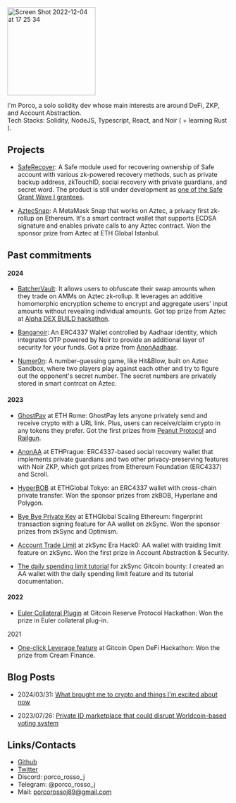 <img width="200" alt="Screen Shot 2022-12-04 at 17 25 34" src="https://user-images.githubusercontent.com/88586592/233834908-dea251cc-72a9-4cb4-a984-3eb03d160629.png">

I'm Porco, a solo solidity dev whose main interests are around DeFi, ZKP, and Account Abstraction.  
Tech Stacks: Solidity, NodeJS, Typescript, React, and Noir ( + learning Rust ).

## Projects

- [SafeRecover](https://github.com/porco-rosso-j/safe-recovery-noir): A Safe module used for recovering ownership of Safe account with various zk-powered recovery methods, such as private backup address, zkTouchID, social recovery with private guardians, and secret word. The product is still under development as [one of the Safe Grant Wave I grantees](https://safe.mirror.xyz/dM9OXAQe_700TbCMqyi7K2facdaLYvfCh3Th1jCb7hg).

- [AztecSnap](https://github.com/porco-rosso-j/aztec-snap): A MetaMask Snap that works on Aztec, a privacy first zk-rollup on Ethereum. It's a smart contract wallet that supports ECDSA signature and enables private calls to any Aztec contract. Won the sponsor prize from Aztec at ETH Global Istanbul.

## Past commitments

#### 2024

- [BatcherVault](https://github.com/porco-rosso-j/aztec-dex-build): It allows users to obfuscate their swap amounts when they trade on AMMs on Aztec zk-rollup. It leverages an additive homomorphic encryption scheme to encrypt and aggregate users' input amounts without revealing individual amounts. Got top prize from Aztec at [Alpha DEX BUILD hackathon](https://collective.flashbots.net/t/privacy-focussed-dexs-and-building-it-on-aztec/3225). 

- [Banganoir](https://ethglobal.com/showcase/banganoir-sozqd): An ERC4337 Wallet controlled by Aadhaar identity, which integrates OTP powered by Noir to provide an additional layer of security for your funds. Got a prize from [AnonAadhaar](https://pse.dev/en/projects/anon-aadhaar).

- [Numer0n](https://github.com/porco-rosso-j/aztec-numer0n): A number-guessing game, like Hit&Blow, built on Aztec Sandbox, where two players play against each other and try to figure out the opponent's secret number. The secret numbers are privately stored in smart contrcat on Aztec.

#### 2023

- [GhostPay](https://github.com/porco-rosso-j/eth-rome-2023) at ETH Rome: GhostPay lets anyone privately send and receive crypto with a URL link. Plus, users can receive/claim crypto in any tokens they prefer. Got the first prizes from [Peanut Protocol](https://peanut.to/) and [Railgun](https://www.railgun.org/).

- [AnonAA](https://github.com/porco-rosso-j/zk-ecdsAA) at ETHPrague: ERC4337-based social recovery wallet that implements private guardians and two other privacy-preserving features with Noir ZKP, which got prizes from Ethereum Foundation (ERC4337) and Scroll.

- [HyperBOB](https://ethglobal.com/showcase/hyperbob-fz6rz) at ETHGlobal Tokyo: an ERC4337 wallet with cross-chain private transfer. Won the sponsor prizes from zkBOB, Hyperlane and Polygon.

- [Bye Bye Private Key](https://ethglobal.com/showcase/bye-bye-private-key-wm3aa) at ETHGlobal Scaling Ethereum: fingerprint transaction signing feature for AA wallet on zkSync. Won the sponsor prizes from zkSync and Optimism.

- [Account Trade Limit](https://app.buidlbox.io/projects/nongaswap) at zkSync Era Hack0: AA wallet with traiding limit feature on zkSync. Won the first prize in Account Abstraction & Security.

- [The daily spending limit tutorial](https://era.zksync.io/docs/dev/tutorials/aa-daily-spend-limit.html) for zkSync Gitcoin bounty: I created an AA wallet with the daily spending limit feature and its tutorial documentation.

#### 2022

- [Euler Collateral Plugin](https://bounties.gitcoin.co/hackathon/reserve-launch/projects/17467/euler-collateral-plugin) at Gitcoin Reserve Protocol Hackathon: Won the prize in Euler collateral plug-in.

2021

- [One-click Leverage feature](https://github.com/OneClickLeverage/Cream-Leverage-Contract) at Gitcoin Open DeFi Hackathon: Won the prize from Cream Finance.

## Blog Posts

- 2024/03/31: [What brought me to crypto and things I'm excited about now](https://mirror.xyz/porco-rosso.eth/ghsq7-AiY_mMJ-tVnWMDMKAc3nByeyfNIHhhOFfUUyQ)

- 2023/07/26: [Private ID marketplace that could disrupt Worldcoin-based voting system](https://mirror.xyz/0x80151bf49E99Ea094C15dF208281C096f02E737C/WHu7CmIBQ7uI9ntNvU4qw56bL5KS4f25WCsjrXkiUNo)

## Links/Contacts

- [Github](https://github.com/porco-rosso-j)
- [Twitter](https://twitter.com/porco_rosso_j)
- Discord: porco_rosso_j
- Telegram: @porco_rosso_j
- Mail: porcorossoj89@gmail.com


